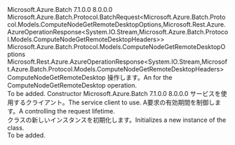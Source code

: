 <Type Name="ComputeNodeGetRemoteDesktopBatchRequest" FullName="Microsoft.Azure.Batch.Protocol.BatchRequests.ComputeNodeGetRemoteDesktopBatchRequest">
  <TypeSignature Language="C#" Value="public class ComputeNodeGetRemoteDesktopBatchRequest : Microsoft.Azure.Batch.Protocol.BatchRequest&lt;Microsoft.Azure.Batch.Protocol.Models.ComputeNodeGetRemoteDesktopOptions,Microsoft.Rest.Azure.AzureOperationResponse&lt;System.IO.Stream,Microsoft.Azure.Batch.Protocol.Models.ComputeNodeGetRemoteDesktopHeaders&gt;&gt;" />
  <TypeSignature Language="ILAsm" Value=".class public auto ansi beforefieldinit ComputeNodeGetRemoteDesktopBatchRequest extends Microsoft.Azure.Batch.Protocol.BatchRequest`2&lt;class Microsoft.Azure.Batch.Protocol.Models.ComputeNodeGetRemoteDesktopOptions, class Microsoft.Rest.Azure.AzureOperationResponse`2&lt;class System.IO.Stream, class Microsoft.Azure.Batch.Protocol.Models.ComputeNodeGetRemoteDesktopHeaders&gt;&gt;" />
  <TypeSignature Language="DocId" Value="T:Microsoft.Azure.Batch.Protocol.BatchRequests.ComputeNodeGetRemoteDesktopBatchRequest" />
  <TypeSignature Language="VB.NET" Value="Public Class ComputeNodeGetRemoteDesktopBatchRequest&#xA;Inherits BatchRequest(Of ComputeNodeGetRemoteDesktopOptions, AzureOperationResponse(Of Stream, ComputeNodeGetRemoteDesktopHeaders))" />
  <TypeSignature Language="F#" Value="type ComputeNodeGetRemoteDesktopBatchRequest = class&#xA;    inherit BatchRequest&lt;ComputeNodeGetRemoteDesktopOptions, AzureOperationResponse&lt;Stream, ComputeNodeGetRemoteDesktopHeaders&gt;&gt;" />
  <AssemblyInfo>
    <AssemblyName>Microsoft.Azure.Batch</AssemblyName>
    <AssemblyVersion>7.1.0.0</AssemblyVersion>
    <AssemblyVersion>8.0.0.0</AssemblyVersion>
  </AssemblyInfo>
  <Base>
    <BaseTypeName>Microsoft.Azure.Batch.Protocol.BatchRequest&lt;Microsoft.Azure.Batch.Protocol.Models.ComputeNodeGetRemoteDesktopOptions,Microsoft.Rest.Azure.AzureOperationResponse&lt;System.IO.Stream,Microsoft.Azure.Batch.Protocol.Models.ComputeNodeGetRemoteDesktopHeaders&gt;&gt;</BaseTypeName>
    <BaseTypeArguments>
      <BaseTypeArgument TypeParamName="TOptions">Microsoft.Azure.Batch.Protocol.Models.ComputeNodeGetRemoteDesktopOptions</BaseTypeArgument>
      <BaseTypeArgument TypeParamName="TResponse">Microsoft.Rest.Azure.AzureOperationResponse&lt;System.IO.Stream,Microsoft.Azure.Batch.Protocol.Models.ComputeNodeGetRemoteDesktopHeaders&gt;</BaseTypeArgument>
    </BaseTypeArguments>
  </Base>
  <Interfaces />
  <Docs>
    <summary>
            <span data-ttu-id="60ebc-101"><see cref="T:Microsoft.Azure.Batch.Protocol.IBatchRequest" /> ComputeNodeGetRemoteDesktop 操作します。</span><span class="sxs-lookup"><span data-stu-id="60ebc-101">An <see cref="T:Microsoft.Azure.Batch.Protocol.IBatchRequest" /> for the ComputeNodeGetRemoteDesktop operation.</span></span>
            </summary>
    <remarks>To be added.</remarks>
  </Docs>
  <Members>
    <Member MemberName=".ctor">
      <MemberSignature Language="C#" Value="public ComputeNodeGetRemoteDesktopBatchRequest (Microsoft.Azure.Batch.Protocol.BatchServiceClient serviceClient, System.Threading.CancellationToken cancellationToken);" />
      <MemberSignature Language="ILAsm" Value=".method public hidebysig specialname rtspecialname instance void .ctor(class Microsoft.Azure.Batch.Protocol.BatchServiceClient serviceClient, valuetype System.Threading.CancellationToken cancellationToken) cil managed" />
      <MemberSignature Language="DocId" Value="M:Microsoft.Azure.Batch.Protocol.BatchRequests.ComputeNodeGetRemoteDesktopBatchRequest.#ctor(Microsoft.Azure.Batch.Protocol.BatchServiceClient,System.Threading.CancellationToken)" />
      <MemberSignature Language="F#" Value="new Microsoft.Azure.Batch.Protocol.BatchRequests.ComputeNodeGetRemoteDesktopBatchRequest : Microsoft.Azure.Batch.Protocol.BatchServiceClient * System.Threading.CancellationToken -&gt; Microsoft.Azure.Batch.Protocol.BatchRequests.ComputeNodeGetRemoteDesktopBatchRequest" Usage="new Microsoft.Azure.Batch.Protocol.BatchRequests.ComputeNodeGetRemoteDesktopBatchRequest (serviceClient, cancellationToken)" />
      <MemberType>Constructor</MemberType>
      <AssemblyInfo>
        <AssemblyName>Microsoft.Azure.Batch</AssemblyName>
        <AssemblyVersion>7.1.0.0</AssemblyVersion>
        <AssemblyVersion>8.0.0.0</AssemblyVersion>
      </AssemblyInfo>
      <Parameters>
        <Parameter Name="serviceClient" Type="Microsoft.Azure.Batch.Protocol.BatchServiceClient" />
        <Parameter Name="cancellationToken" Type="System.Threading.CancellationToken" />
      </Parameters>
      <Docs>
        <param name="serviceClient"><span data-ttu-id="60ebc-102">サービスを使用するクライアント。</span><span class="sxs-lookup"><span data-stu-id="60ebc-102">The service client to use.</span></span></param>
        <param name="cancellationToken"><span data-ttu-id="60ebc-103">A<see cref="T:System.Threading.CancellationToken" />要求の有効期間を制御します。</span><span class="sxs-lookup"><span data-stu-id="60ebc-103">A <see cref="T:System.Threading.CancellationToken" /> controlling the request lifetime.</span></span></param>
        <summary>
            <span data-ttu-id="60ebc-104"><see cref="T:Microsoft.Azure.Batch.Protocol.BatchRequests.ComputeNodeGetRemoteDesktopBatchRequest" /> クラスの新しいインスタンスを初期化します。</span><span class="sxs-lookup"><span data-stu-id="60ebc-104">Initializes a new instance of the <see cref="T:Microsoft.Azure.Batch.Protocol.BatchRequests.ComputeNodeGetRemoteDesktopBatchRequest" /> class.</span></span>
            </summary>
        <remarks>To be added.</remarks>
      </Docs>
    </Member>
  </Members>
</Type>